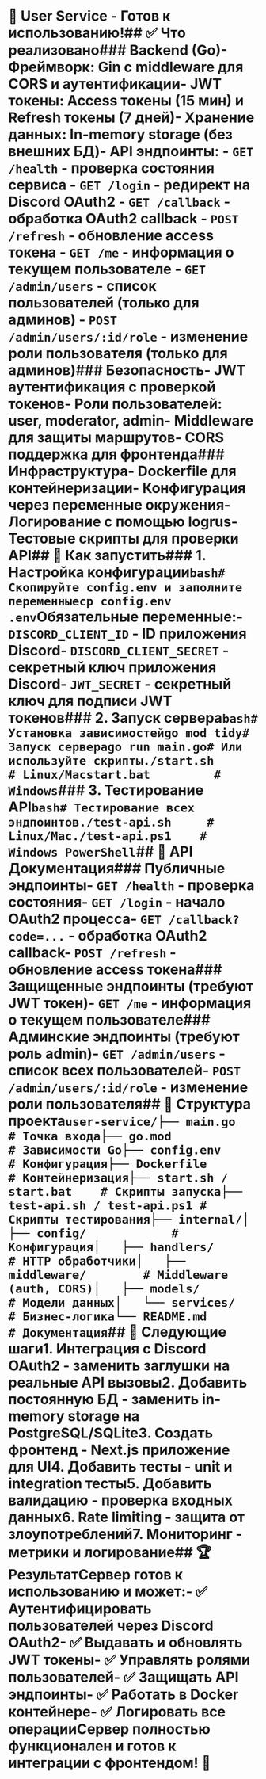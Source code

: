 # 🎉 User Service - Готов к использованию!## ✅ Что реализовано### Backend (Go)- **Фреймворк**: Gin с middleware для CORS и аутентификации- **JWT токены**: Access токены (15 мин) и Refresh токены (7 дней)- **Хранение данных**: In-memory storage (без внешних БД)- **API эндпоинты**:  - `GET /health` - проверка состояния сервиса  - `GET /login` - редирект на Discord OAuth2  - `GET /callback` - обработка OAuth2 callback  - `POST /refresh` - обновление access токена  - `GET /me` - информация о текущем пользователе  - `GET /admin/users` - список пользователей (только для админов)  - `POST /admin/users/:id/role` - изменение роли пользователя (только для админов)### Безопасность- **JWT аутентификация** с проверкой токенов- **Роли пользователей**: user, moderator, admin- **Middleware для защиты** маршрутов- **CORS поддержка** для фронтенда### Инфраструктура- **Dockerfile** для контейнеризации- **Конфигурация** через переменные окружения- **Логирование** с помощью logrus- **Тестовые скрипты** для проверки API## 🚀 Как запустить### 1. Настройка конфигурации```bash# Скопируйте config.env и заполните переменныеcp config.env .env```Обязательные переменные:- `DISCORD_CLIENT_ID` - ID приложения Discord- `DISCORD_CLIENT_SECRET` - секретный ключ приложения Discord- `JWT_SECRET` - секретный ключ для подписи JWT токенов### 2. Запуск сервера```bash# Установка зависимостейgo mod tidy# Запуск сервераgo run main.go# Или используйте скрипты./start.sh        # Linux/Macstart.bat         # Windows```### 3. Тестирование API```bash# Тестирование всех эндпоинтов./test-api.sh     # Linux/Mac./test-api.ps1    # Windows PowerShell```## 📡 API Документация### Публичные эндпоинты- `GET /health` - проверка состояния- `GET /login` - начало OAuth2 процесса- `GET /callback?code=...` - обработка OAuth2 callback- `POST /refresh` - обновление access токена### Защищенные эндпоинты (требуют JWT токен)- `GET /me` - информация о текущем пользователе### Админские эндпоинты (требуют роль admin)- `GET /admin/users` - список всех пользователей- `POST /admin/users/:id/role` - изменение роли пользователя## 🔧 Структура проекта```user-service/├── main.go                 # Точка входа├── go.mod                  # Зависимости Go├── config.env              # Конфигурация├── Dockerfile              # Контейнеризация├── start.sh / start.bat    # Скрипты запуска├── test-api.sh / test-api.ps1 # Скрипты тестирования├── internal/│   ├── config/            # Конфигурация│   ├── handlers/          # HTTP обработчики│   ├── middleware/        # Middleware (auth, CORS)│   ├── models/            # Модели данных│   └── services/          # Бизнес-логика└── README.md              # Документация```## 🎯 Следующие шаги1. **Интеграция с Discord OAuth2** - заменить заглушки на реальные API вызовы2. **Добавить постоянную БД** - заменить in-memory storage на PostgreSQL/SQLite3. **Создать фронтенд** - Next.js приложение для UI4. **Добавить тесты** - unit и integration тесты5. **Добавить валидацию** - проверка входных данных6. **Rate limiting** - защита от злоупотреблений7. **Мониторинг** - метрики и логирование## 🏆 РезультатСервер готов к использованию и может:- ✅ Аутентифицировать пользователей через Discord OAuth2- ✅ Выдавать и обновлять JWT токены- ✅ Управлять ролями пользователей- ✅ Защищать API эндпоинты- ✅ Работать в Docker контейнере- ✅ Логировать все операции**Сервер полностью функционален и готов к интеграции с фронтендом!** 🚀